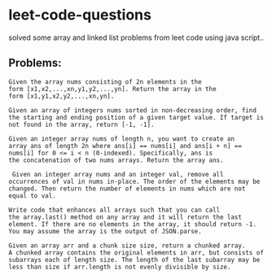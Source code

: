 # leet-code-questions

solved some array and linked list problems from leet code using java script..


## Problems: 

``Given the array nums consisting of 2n elements in the form [x1,x2,...,xn,y1,y2,...,yn].
Return the array in the form [x1,y1,x2,y2,...,xn,yn].``

``Given an array of integers nums sorted in non-decreasing order, find the starting and ending position of a given target value.
If target is not found in the array, return [-1, -1].``

``Given an integer array nums of length n, you want to create an array ans of length 2n where ans[i] == nums[i] and ans[i + n] == nums[i] for 0 <= i < n (0-indexed).
Specifically, ans is the concatenation of two nums arrays.
Return the array ans. ``

`` Given an integer array nums and an integer val, remove all occurrences of val in nums in-place. The order of the elements may be changed. Then return the number of elements in nums which are not equal to val.``

``Write code that enhances all arrays such that you can call the array.last() method on any array and it will return the last element. If there are no elements in the array, it should return -1.
You may assume the array is the output of JSON.parse.``

``
Given an array arr and a chunk size size, return a chunked array. A chunked array contains the original elements in arr, but consists of subarrays each of length size. The length of the last subarray may be less than size if arr.length is not evenly divisible by size.
``
